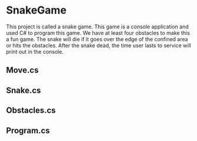 # SnakeGame
This project is called a snake game. This game is a console application and used C# to program this game. We have at least four obstacles to make this a fun game. The snake will die if it goes over the edge of the confined area or hits the obstacles. After the snake dead, the time user lasts to service will print out in the console.
## Move.cs 

## Snake.cs

## Obstacles.cs

## Program.cs
